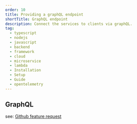 ```yaml
---
order: 10
title: Providing a graphQL endpoint
shortTitle: GraphQL endpoint
description: Connect the services to clients via graphQL.
tag:
  - typescript
  - nodejs
  - javascript
  - backend
  - framework
  - cloud
  - microservice
  - lambda
  - Installation
  - Setup
  - Guide
  - opentelemetry
---
```


## GraphQL

see: [Github feature request](https://github.com/sebastianwessel/purista/issues/81)
